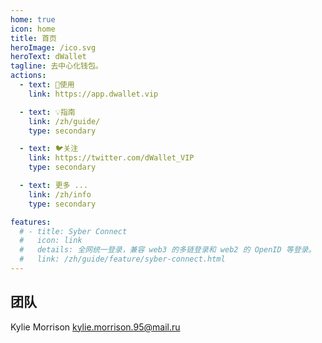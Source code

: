 ```yaml
---
home: true
icon: home
title: 首页
heroImage: /ico.svg
heroText: dWallet
tagline: 去中心化钱包。
actions:
  - text: 🚀使用
    link: https://app.dwallet.vip

  - text: 💡指南
    link: /zh/guide/
    type: secondary 

  - text: 🐦关注
    link: https://twitter.com/dWallet_VIP
    type: secondary 

  - text: 更多 ...
    link: /zh/info
    type: secondary

features:
  # - title: Syber Connect
  #   icon: link
  #   details: 全网统一登录，兼容 web3 的多链登录和 web2 的 OpenID 等登录。 
  #   link: /zh/guide/feature/syber-connect.html 
---
```


## 团队
Kylie Morrison <kylie.morrison.95@mail.ru>